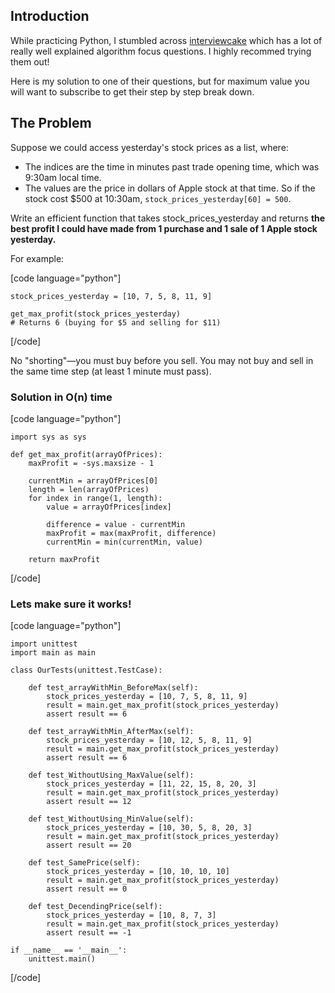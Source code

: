 ## Introduction

While practicing Python, I stumbled across [interviewcake](https://www.interviewcake.com) which has a lot of really well explained algorithm focus questions. I highly recommed trying them out!

Here is my solution to one of their questions, but for maximum value you will want to subscribe to get their step by step break down.

## The Problem

Suppose we could access yesterday's stock prices as a list, where:

* The indices are the time in minutes past trade opening time, which was 9:30am local time.
* The values are the price in dollars of Apple stock at that time.
So if the stock cost $500 at 10:30am, `stock_prices_yesterday[60] = 500`.

Write an efficient function that takes stock_prices_yesterday and returns **the best profit I could have made from 1 purchase and 1 sale of 1 Apple stock yesterday.**

For example:

[code language="python"]

	stock_prices_yesterday = [10, 7, 5, 8, 11, 9]

    get_max_profit(stock_prices_yesterday)
    # Returns 6 (buying for $5 and selling for $11)
	
[/code]

No "shorting"—you must buy before you sell. You may not buy and sell in the same time step (at least 1 minute must pass).


### Solution in O(n) time

[code language="python"]

    import sys as sys

    def get_max_profit(arrayOfPrices):
        maxProfit = -sys.maxsize - 1

        currentMin = arrayOfPrices[0]
        length = len(arrayOfPrices)
        for index in range(1, length):
            value = arrayOfPrices[index]

            difference = value - currentMin
            maxProfit = max(maxProfit, difference)
            currentMin = min(currentMin, value)

        return maxProfit
	
[/code]

### Lets make sure it works!


[code language="python"]

    import unittest
    import main as main

    class OurTests(unittest.TestCase):

        def test_arrayWithMin_BeforeMax(self):
            stock_prices_yesterday = [10, 7, 5, 8, 11, 9]
            result = main.get_max_profit(stock_prices_yesterday)
            assert result == 6

        def test_arrayWithMin_AfterMax(self):
            stock_prices_yesterday = [10, 12, 5, 8, 11, 9]
            result = main.get_max_profit(stock_prices_yesterday)
            assert result == 6

        def test_WithoutUsing_MaxValue(self):
            stock_prices_yesterday = [11, 22, 15, 8, 20, 3]
            result = main.get_max_profit(stock_prices_yesterday)
            assert result == 12

        def test_WithoutUsing_MinValue(self):
            stock_prices_yesterday = [10, 30, 5, 8, 20, 3]
            result = main.get_max_profit(stock_prices_yesterday)
            assert result == 20

        def test_SamePrice(self):
            stock_prices_yesterday = [10, 10, 10, 10]
            result = main.get_max_profit(stock_prices_yesterday)
            assert result == 0

        def test_DecendingPrice(self):
            stock_prices_yesterday = [10, 8, 7, 3]
            result = main.get_max_profit(stock_prices_yesterday)
            assert result == -1

    if __name__ == '__main__':
        unittest.main()
	
[/code]


